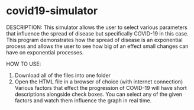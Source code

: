 # covid19-simulator
DESCRIPTION: 
This simulator allows the user to select various parameters that influence the spread of disease but specifically COVID-19 in this case. This program demonstrates how the spread of disease is an exponential process and allows the user to see how big of an effect small changes can have on exponential processes.

HOW TO USE:
1. Download all of the files into one folder
2. Open the HTML file in a browser of choice (with internet connection)
Various factors that effect the progression of COVID-19 will have short descriptions alongside check boxes. You can select any of the given factors and watch them influence the graph in real time.
